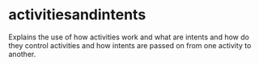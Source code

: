 # activitiesandintents

Explains the use of how activities work and what are intents and how do they control activities and how intents are passed on from one activity to another.
